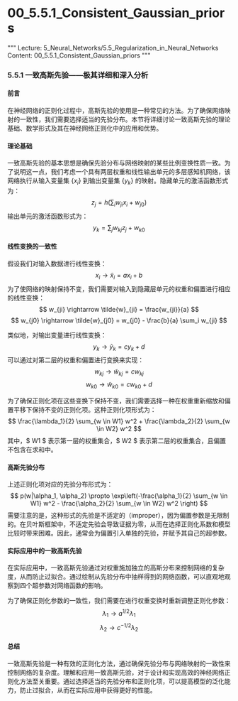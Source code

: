 # 00_5.5.1_Consistent_Gaussian_priors

"""
Lecture: 5_Neural_Networks/5.5_Regularization_in_Neural_Networks
Content: 00_5.5.1_Consistent_Gaussian_priors
"""

### 5.5.1 一致高斯先验——极其详细和深入分析

#### 前言

在神经网络的正则化过程中，高斯先验的使用是一种常见的方法。为了确保网络映射的一致性，我们需要选择适当的先验分布。本节将详细讨论一致高斯先验的理论基础、数学形式及其在神经网络正则化中的应用和优势。

#### 理论基础

一致高斯先验的基本思想是确保先验分布与网络映射的某些比例变换性质一致。为了说明这一点，我们考虑一个具有两层权重和线性输出单元的多层感知机网络，该网络执行从输入变量集 $\{x_i\}$ 到输出变量集 $\{y_k\}$ 的映射。隐藏单元的激活函数形式为：
$$ z_j = h\left(\sum_i w_{ji} x_i + w_{j0}\right) $$
输出单元的激活函数形式为：
$$ y_k = \sum_j w_{kj} z_j + w_{k0} $$

#### 线性变换的一致性

假设我们对输入数据进行线性变换：
$$ x_i \rightarrow \tilde{x}_i = ax_i + b $$
为了使网络的映射保持不变，我们需要对输入到隐藏层单元的权重和偏置进行相应的线性变换：
$$ w_{ji} \rightarrow \tilde{w}_{ji} = \frac{w_{ji}}{a} $$
$$ w_{j0} \rightarrow \tilde{w}_{j0} = w_{j0} - \frac{b}{a} \sum_i w_{ji} $$

类似地，对输出变量进行线性变换：
$$ y_k \rightarrow \tilde{y}_k = c y_k + d $$
可以通过对第二层的权重和偏置进行变换来实现：
$$ w_{kj} \rightarrow \tilde{w}_{kj} = c w_{kj} $$
$$ w_{k0} \rightarrow \tilde{w}_{k0} = c w_{k0} + d $$

为了确保正则化项在这些变换下保持不变，我们需要选择一种在权重重新缩放和偏置平移下保持不变的正则化项。这种正则化项形式为：
$$ \frac{\lambda_1}{2} \sum_{w \in W1} w^2 + \frac{\lambda_2}{2} \sum_{w \in W2} w^2 $$
其中，$ W1 $ 表示第一层的权重集合，$ W2 $ 表示第二层的权重集合，且偏置不包含在求和中。

#### 高斯先验分布

上述正则化项对应的先验分布形式为：
$$ p(w|\alpha_1, \alpha_2) \propto \exp\left(-\frac{\alpha_1}{2} \sum_{w \in W1} w^2 - \frac{\alpha_2}{2} \sum_{w \in W2} w^2 \right) $$
需要注意的是，这种形式的先验是不适定的（improper），因为偏置参数是无限制的。在贝叶斯框架中，不适定先验会导致证据为零，从而在选择正则化系数和模型比较时带来困难。因此，通常会为偏置引入单独的先验，并赋予其自己的超参数。

#### 实际应用中的一致高斯先验

在实际应用中，一致高斯先验通过对权重施加独立的高斯分布来控制网络的复杂度，从而防止过拟合。通过绘制从先验分布中抽样得到的网络函数，可以直观地观察到四个超参数对网络函数的影响。

为了确保正则化参数的一致性，我们需要在进行权重变换时重新调整正则化参数：
$$ \lambda_1 \rightarrow a^{1/2} \lambda_1 $$
$$ \lambda_2 \rightarrow c^{-1/2} \lambda_2 $$

#### 总结

一致高斯先验是一种有效的正则化方法，通过确保先验分布与网络映射的一致性来控制网络的复杂度。理解和应用一致高斯先验，对于设计和实现高效的神经网络正则化方法至关重要。通过选择适当的先验分布和正则化项，可以提高模型的泛化能力，防止过拟合，从而在实际应用中获得更好的性能。